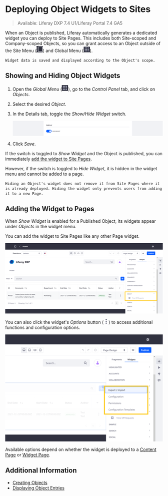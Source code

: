 # Deploying Object Widgets to Sites

> Available: Liferay DXP 7.4 U1/Liferay Portal 7.4 GA5

When an Object is published, Liferay automatically generates a dedicated widget you can deploy to Site Pages. This includes both Site-scoped and Company-scoped Objects, so you can grant access to an Object outside of the Site Menu (![Site Menu](../../images/icon-menu.png)) and Global Menu (![Global Menu](../../images/icon-applications-menu.png)).

```{note}
Widget data is saved and displayed according to the Object's scope.
```

## Showing and Hiding Object Widgets

1. Open the *Global Menu* (![Global Menu](../../images/icon-applications-menu.png)), go to the *Control Panel* tab, and click on *Objects*.

1. Select the desired *Object*.

1. In the Details tab, toggle the *Show/Hide Widget* switch.

   ![Toggle the Show/Hide Widget switch.](./deploying-object-widgets-to-sites/images/01.png)

1. Click *Save*.

If the switch is toggled to *Show Widget* and the Object is published, you can immediately [add the widget to Site Pages](#adding-the-widget-to-pages).

However, if the switch is toggled to *Hide Widget*, it is hidden in the widget menu and cannot be added to a page.

```{note}
Hiding an Object's widget does not remove it from Site Pages where it is already deployed. Hiding the widget only prevents users from adding it to a new Page.
```

## Adding the Widget to Pages

When *Show Widget* is enabled for a Published Object, its widgets appear under *Objects* in the widget menu.

You can add the widget to Site Pages like any other Page widget.

![Add Object widgets to Site Pages.](./deploying-object-widgets-to-sites/images/02.png)

You can also click the widget's *Options* button (![Options Button](../../images/icon-actions.png)) to access additional functions and configuration options.

![Click the Options button to access additional functions and configuration options.](./deploying-object-widgets-to-sites/images/03.png)

Available options depend on whether the widget is deployed to a [Content Page](../../site-building/creating-pages/building-and-managing-content-pages/using-widgets-on-a-content-page.md) or [Widget Page](../../site-building/creating-pages/using_widget_pages.html).

## Additional Information

* [Creating Objects](./creating-and-managing-objects/creating-objects.md)
* [Displaying Object Entries](./displaying-object-entries.md)
